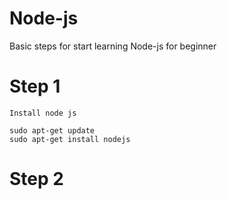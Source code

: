 # Node-js
Basic steps for start learning Node-js for beginner 
# Step 1
    Install node js
    
    sudo apt-get update
    sudo apt-get install nodejs

# Step 2
